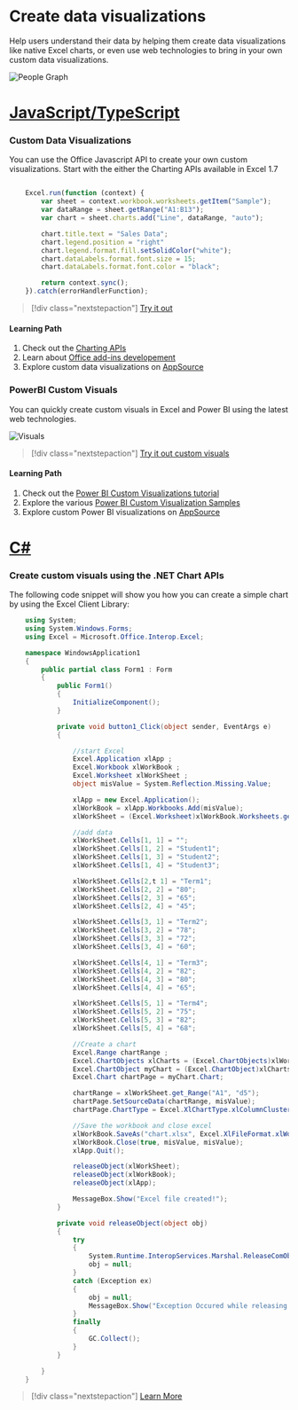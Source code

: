 # Create data visualizations

Help users understand their data by helping them create data visualizations like native Excel charts, or even use web technologies to bring in your own custom data visualizations.


![People Graph](https://devofficecdn.azureedge.net/media/Default/Blog%20Images/Image%205.png)


# [JavaScript/TypeScript](#tab/js)

### Custom Data Visualizations

You can use the Office Javascript API to create your own custom visualizations.  Start with the either the Charting APIs available in Excel 1.7

```javascript

    Excel.run(function (context) {
        var sheet = context.workbook.worksheets.getItem("Sample");
        var dataRange = sheet.getRange("A1:B13");
        var chart = sheet.charts.add("Line", dataRange, "auto");

        chart.title.text = "Sales Data";
        chart.legend.position = "right"
        chart.legend.format.fill.setSolidColor("white");
        chart.dataLabels.format.font.size = 15;
        chart.dataLabels.format.font.color = "black";

        return context.sync();
    }).catch(errorHandlerFunction);
```

> [!div class="nextstepaction"]
> [Try it out](http://dev.office.com)

#### Learning Path
1. Check out the [Charting APIs](https://docs.microsoft.com/en-us/office/dev/add-ins/excel/excel-add-ins-charts)
2. Learn about [Office add-ins developement](https://dev.office.com)
3. Explore custom data visualizations on [AppSource](https://appsource.microsoft.com/en-us/marketplace/apps?product=power-bi-visuals)

### PowerBI Custom Visuals

You can quickly create custom visuals in Excel and Power BI using the latest web technologies.

![Visuals](https://devofficecdn.azureedge.net/media/Default/Blog%20Images/Image%203.png)

> [!div class="nextstepaction"]
> [Try it out custom visuals](http://dev.office.com)

#### Learning Path
1. Check out the [Power BI Custom Visualizations tutorial](https://docs.microsoft.com/en-us/office/dev/add-ins/excel/excel-add-ins-charts)
2. Explore the various [Power BI Custom Visualization Samples](https://github.com/Microsoft/PowerBI-visuals)
3. Explore custom Power BI visualizations on [AppSource](https://appsource.microsoft.com/en-us/marketplace/apps?product=power-bi-visuals)


# [C#](#tab/csharp)

### Create custom visuals using the .NET Chart APIs

The following code snippet will show you how you can create a simple chart by using the Excel Client Library:

```csharp
    using System;
    using System.Windows.Forms;
    using Excel = Microsoft.Office.Interop.Excel; 

    namespace WindowsApplication1
    {
        public partial class Form1 : Form
        {
            public Form1()
            {
                InitializeComponent();
            }

            private void button1_Click(object sender, EventArgs e)
            {

                //start Excel
                Excel.Application xlApp ;
                Excel.Workbook xlWorkBook ;
                Excel.Worksheet xlWorkSheet ;
                object misValue = System.Reflection.Missing.Value;

                xlApp = new Excel.Application();
                xlWorkBook = xlApp.Workbooks.Add(misValue);
                xlWorkSheet = (Excel.Worksheet)xlWorkBook.Worksheets.get_Item(1);

                //add data 
                xlWorkSheet.Cells[1, 1] = "";
                xlWorkSheet.Cells[1, 2] = "Student1";
                xlWorkSheet.Cells[1, 3] = "Student2";
                xlWorkSheet.Cells[1, 4] = "Student3";

                xlWorkSheet.Cells[2,t 1] = "Term1";
                xlWorkSheet.Cells[2, 2] = "80";
                xlWorkSheet.Cells[2, 3] = "65";
                xlWorkSheet.Cells[2, 4] = "45";

                xlWorkSheet.Cells[3, 1] = "Term2";
                xlWorkSheet.Cells[3, 2] = "78";
                xlWorkSheet.Cells[3, 3] = "72";
                xlWorkSheet.Cells[3, 4] = "60";

                xlWorkSheet.Cells[4, 1] = "Term3";
                xlWorkSheet.Cells[4, 2] = "82";
                xlWorkSheet.Cells[4, 3] = "80";
                xlWorkSheet.Cells[4, 4] = "65";

                xlWorkSheet.Cells[5, 1] = "Term4";
                xlWorkSheet.Cells[5, 2] = "75";
                xlWorkSheet.Cells[5, 3] = "82";
                xlWorkSheet.Cells[5, 4] = "68";

                //Create a chart
                Excel.Range chartRange ; 
                Excel.ChartObjects xlCharts = (Excel.ChartObjects)xlWorkSheet.ChartObjects(Type.Missing);
                Excel.ChartObject myChart = (Excel.ChartObject)xlCharts.Add(10, 80, 300, 250);
                Excel.Chart chartPage = myChart.Chart;

                chartRange = xlWorkSheet.get_Range("A1", "d5");
                chartPage.SetSourceData(chartRange, misValue);
                chartPage.ChartType = Excel.XlChartType.xlColumnClustered; 

                //Save the workbook and close excel
                xlWorkBook.SaveAs("chart.xlsx", Excel.XlFileFormat.xlWorkbookNormal, misValue, misValue, misValue, misValue, Excel.XlSaveAsAccessMode.xlExclusive, misValue, misValue, misValue, misValue, misValue);
                xlWorkBook.Close(true, misValue, misValue);
                xlApp.Quit();

                releaseObject(xlWorkSheet);
                releaseObject(xlWorkBook);
                releaseObject(xlApp);

                MessageBox.Show("Excel file created!");
            }

            private void releaseObject(object obj)
            {
                try
                {
                    System.Runtime.InteropServices.Marshal.ReleaseComObject(obj);
                    obj = null;
                }
                catch (Exception ex)
                {
                    obj = null;
                    MessageBox.Show("Exception Occured while releasing object " + ex.ToString());
                }
                finally
                {
                    GC.Collect();
                }
            }

        }
    }
```

> [!div class="nextstepaction"]
> [Learn More](http://dev.office.com)
